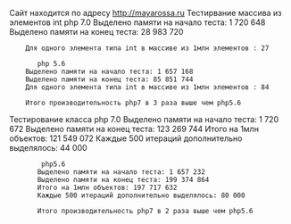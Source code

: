 Сайт находится по адресу http://mayarossa.ru
Тестирвание массива из элементов int
         php 7.0
        Выделено памяти на начало теста: 1 720 648
        Выделено памяти на конец теста: 28 983 720

        Для одного элемента типа int в массиве из 1млн элементов : 27

           php 5.6
        Выделено памяти на начало теста: 1 657 168
        Выделено памяти на конец теста: 85 851 744
        Для одного элемента типа int в массиве из 1млн элементов : 84

        Итого производительность php7 в 3 раза выше чем php5.6


Тестирование класса
            php 7.0
           Выделено памяти на начало теста: 1 720 672
           Выделено памяти на конец теста: 123 269 744
           Итого на 1млн объектов: 121 549 072
           Каждые 500 итераций дополнительно выделялось: 44 000

            php5.6
           Выделено памяти на начало теста: 1 657 232
           Выделено памяти на конец теста: 199 374 864
           Итого на 1млн объектов: 197 717 632
           Каждые 500 итераций дополнительно выделялось: 80 000

           Итого производительность php7 в 2 раза выше чем php5.6


